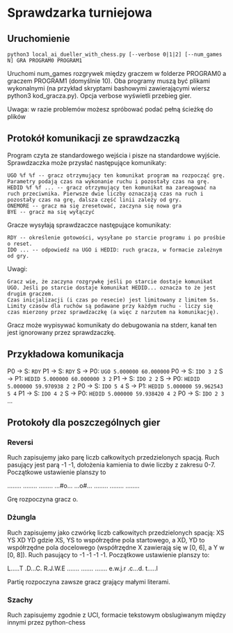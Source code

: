 # Sprawdzarka turniejowa
## Uruchomienie
`python3 local_ai_dueller_with_chess.py [--verbose 0|1|2] [--num_games N] GRA PROGRAM0 PROGRAM1`

Uruchomi num_games rozgrywek między graczem w folderze PROGRAM0 a graczem PROGRAM1 (domyślnie 10). Oba programy muszą być plikami wykonalnymi (na przykład skryptami bashowymi zawierającymi wiersz python3 kod_gracza.py). Opcja verbose wyświetli przebieg gier.

Uwaga: w razie problemów możesz spróbować podać pełną ścieżkę do plików

## Protokół komunikacji ze sprawdzaczką

Program czyta ze standardowego wejścia i pisze na standardowe wyjście.
Sprawdzaczka może przysłać następujące komunikaty:

    UGO %f %f -- gracz otrzymujący ten komunikat program ma rozpocząć grę. Parametry podają czas na wykonanie ruchu i pozostały czas na grę.
    HEDID %f %f ... -- gracz otrzymujący ten komunikat ma zareagować na ruch przeciwnika. Pierwsze dwie liczby oznaczają czas na ruch i pozostały czas na grę, dalsza część linii zależy od gry.
    ONEMORE -- gracz ma się zresetować, zaczyna się nowa gra
    BYE -- gracz ma się wyłączyć

Gracze wysyłają sprawdzaczce następujące komunikaty:

    RDY -- określenie gotowości, wysyłane po starcie programu i po prośbie o reset.
    IDO ... -- odpowiedź na UGO i HEDID: ruch gracza, w formacie zależnym od gry.

Uwagi:

    Gracz wie, że zaczyna rozgrywkę jeśli po starcie dostaje komunikat UGO. Jeśli po starcie dostaje komunikat HEDID... oznacza to że jest drugim graczem.
    Czas inicjalizacji (i czas po resecie) jest limitowany z limitem 5s.
    Limity czasów dla ruchów są podawane przy każdym ruchu - liczy się czas mierzony przez sprawdzaczkę (a więc z narzutem na komunikację).


Gracz może wypisywać komunikaty do debugowania na stderr, kanał ten jest ignorowany przez sprawdzaczkę.

## Przykładowa komunikacja

P0 -> S: `RDY`
P1 -> S: `RDY`
S -> P0: `UGO 5.000000 60.000000`
P0 -> S: `IDO 3 2`
S -> P1: `HEDID 5.000000 60.000000 3 2`
P1 -> S: `IDO 2 2`
S -> P0: `HEDID 5.000000 59.970938 2 2`
P0 -> S: `IDO 5 4`
S -> P1: `HEDID 5.000000 59.962543 5 4`
P1 -> S: `IDO 4 2`
S -> P0: `HEDID 5.000000 59.938420 4 2`
P0 -> S: `IDO 2 3`
...

## Protokoły dla poszczególnych gier
### Reversi


Ruch zapisujemy jako parę liczb całkowitych przedzielonych spacją. Ruch pasujący jest parą -1 -1, dołożenia kamienia to dwie liczby z zakresu 0-7. Początkowe ustawienie planszy to

........
........
........
...#o...
...o#...
........
........
........


Grę rozpoczyna gracz o.

### Dżungla

Ruch zapisujemy jako czwórkę liczb całkowitych przedzielonych spacją: XS YS XD YD gdzie XS, YS to współrzędne pola startowego, a XD, YD to współrzędne pola docelowego (współrzędne X zawierają się w [0, 6], a Y w [0, 8]). Ruch pasujący to -1 -1 -1 -1. Początkowe ustawienie planszy to:

L.....T
.D...C.
R.J.W.E
.......
.......
.......
e.w.j.r
.c...d.
t.....l

Partię rozpoczyna zawsze gracz grający małymi literami.

### Szachy

Ruch zapisujemy zgodnie z UCI, formacie tekstowym obslugiwanym między innymi przez python-chess